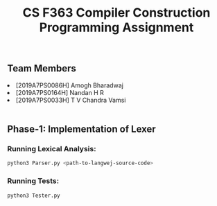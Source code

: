 <center ><h1 style="text-decoration:none;"> 
    <b>CS F363 Compiler Construction</b>
    <br>
    Programming Assignment
</h1></center>
<br>

## Team Members 
<li>[2019A7PS0086H] Amogh Bharadwaj </li>
<li>[2019A7PS0164H] Nandan H R </li>
<li>[2019A7PS0033H] T V Chandra Vamsi</li>

<br>

## Phase-1: Implementation of Lexer
### Running Lexical Analysis:
```bash
python3 Parser.py <path-to-langwej-source-code>
```

### Running Tests:
```bash
python3 Tester.py
```